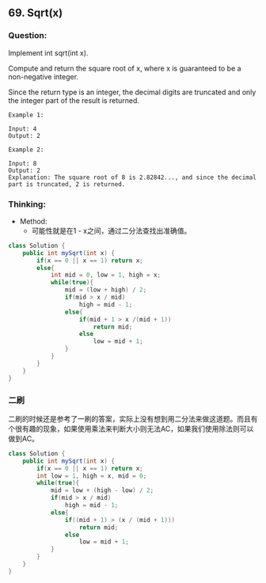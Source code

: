 ## 69. Sqrt(x)

### Question:
Implement int sqrt(int x).

Compute and return the square root of x, where x is guaranteed to be a non-negative integer.

Since the return type is an integer, the decimal digits are truncated and only the integer part of the result is returned.

```
Example 1:

Input: 4
Output: 2

Example 2:

Input: 8
Output: 2
Explanation: The square root of 8 is 2.82842..., and since the decimal part is truncated, 2 is returned.
```

### Thinking:
* Method:
	* 可能性就是在1 - x之间，通过二分法查找出准确值。
```Java
class Solution {
    public int mySqrt(int x) {
        if(x == 0 || x == 1) return x;
        else{
            int mid = 0, low = 1, high = x;
            while(true){
                mid = (low + high) / 2;
                if(mid > x / mid)
                    high = mid - 1;
                else{
                    if(mid + 1 > x /(mid + 1))
                        return mid;
                    else
                        low = mid + 1;
                }
            }
        }
    }
}
```

### 二刷
二刷的时候还是参考了一刷的答案，实际上没有想到用二分法来做这道题。而且有个很有趣的现象，如果使用乘法来判断大小则无法AC，如果我们使用除法则可以做到AC。
```Java
class Solution {
    public int mySqrt(int x) {
        if(x == 0 || x == 1) return x;
        int low = 1, high = x, mid = 0;
        while(true){
            mid = low + (high - low) / 2;
            if(mid > x / mid)
                high = mid - 1;
            else{
                if((mid + 1) > (x / (mid + 1)))
                    return mid;
                else
                    low = mid + 1;
            }
        }
    }
}
```
